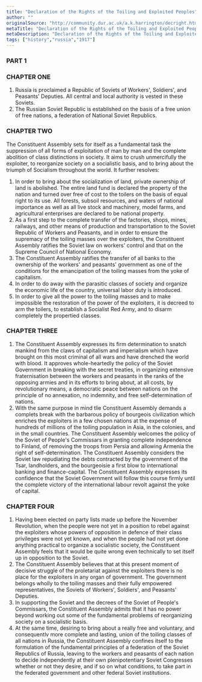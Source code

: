 ```yaml
---
title: "Declaration of the Rights of the Toiling and Exploited Peoples"
author: ""
originalSource: "http://community.dur.ac.uk/a.k.harrington/decright.html"
metaTitle: "Declaration of the Rights of the Toiling and Exploited Peoples | History | Russia"
metaDescription: "Declaration of the Rights of the Toiling and Exploited Peoples | History | Russia"
tags: ["history","russia","1917"]
---
```


### PART 1

### CHAPTER ONE

1. Russia is proclaimed a Republic of Soviets of Workers', Soldiers', and Peasants' Deputies. All central and local authority is vested in these Soviets.
2. The Russian Soviet Republic is established on the basis of a free union of free nations, a federation of National Soviet Republics.

### CHAPTER TWO

The Constituent Assembly sets for itself as a fundamental task the suppression of all forms of exploitation of man by man and the complete abolition of class distinctions in society. It aims to crush unmercifully the exploiter, to reorganize society on a socialistic basis, and to bring about the triumph of Socialism throughout the world. It further resolves:

1. In order to bring about the socialization of land, private ownership of land is abolished. The entire land fund is declared the property of the nation and turned over free of cost to the toilers on the basis of equal right to its use. All forests, subsoil resources, and waters of national importance as well as all live stock and machinery, model farms, and agricultural enterprises are declared to be national property.
2. As a first step to the complete transfer of the factories, shops, mines, railways, and other means of production and transportation to the Soviet Republic of Workers and Peasants, and in order to ensure the supremacy of the toiling masses over the exploiters, the Constituent Assembly ratifies the Soviet law on workers' control and that on the Supreme Council of National Economy.
3. The Constituent Assembly ratifies the transfer of all banks to the ownership of the workers' and peasants' government as one of the conditions for the emancipation of the toiling masses from the yoke of capitalism.
4. In order to do away with the parasitic classes of society and organize the economic life of the country, universal labor duty is introduced.
5. In order to give all the power to the toiling masses and to make impossible the restoration of the power of the exploiters, it is decreed to arm the toilers, to establish a Socialist Red Army, and to disarm completely the propertied classes.

### CHAPTER THREE

1. The Constituent Assembly expresses its firm determination to snatch mankind from the claws of capitalism and imperialism which have brought on this most criminal of all wars and have drenched the world with blood. It approves whole-heartedly the policy of the Soviet Government in breaking with the secret treaties, in organizing extensive fraternisation between the workers and peasants in the ranks of the opposing armies and in its efforts to bring about, at all costs, by revolutionary means, a democratic peace between nations on the principle of no annexation, no indemnity, and free self-determination of nations.
2. With the same purpose in mind tlie Constituent Assembly demands a complets break with the barbarous policy of bourgeois civilization which enriches the exploiters in a few chosen nations at the expense of hundreds of millions of the toiling population in Asia, in the colonies, and in the small countries. The Constituent Assembly welcomes the policy of the Soviet of People's Commissars in granting complete independence to Finland, of removing the troops from Persia and allowing Armenia the right of self-determination. The Constituent Assembly considers the Soviet law repudiating the debts contracted by the government of the Tsar, landholders, and the bourgeoisie a first blow to international banking and finance-capital. The Constituent Assembly expresses its confidence that the Soviet Government will follow this course firmly until the complete victory of the international labour revolt against the yoke of capital.

### CHAPTER FOUR

1. Having been elected on party lists made up before the November Revolution, when the people were not yet in a position to rebel against the exploiters whose powers of opposition in defence of their class privileges were not yet known, and when the people had not yet done anything practical to organize a socialistic society, the Constituent Assembly feels that it would be quite wrong even technically to set itself up in opposition to the Soviet.
2. The Constituent Assembly believes that at this present moment of decisive struggle of the proletariat against the exploiters there is no place for the exploiters in any organ of government. The government belongs wholly to the toiling masses and their fully empowered representatives, the Soviets of Workers', Soldiers', and Peasants' Deputies.
3. In supporting the Soviet and the decrees of the Soviet of People's Commissars, the Constituent Assembly admits that it has no power beyond working out some of the fundamental problems of reorganizing society on a socialistic basis.
4. At the same time, desiring to bring about a really free and voluntary, and consequentlv more complete and lasting, union of the toiling classes of all nations in Russia, the Constituent Assembly confines itself to the formulation of the fundamental principles of a federation of the Soviet Republics of Russia, leaving to the workers and peasants of each nation to decide independently at their own plenipotentiary Soviet Congresses whether or not they desire, and if so on what conditions, to take part in the federated government and other federal Soviet institutions.
